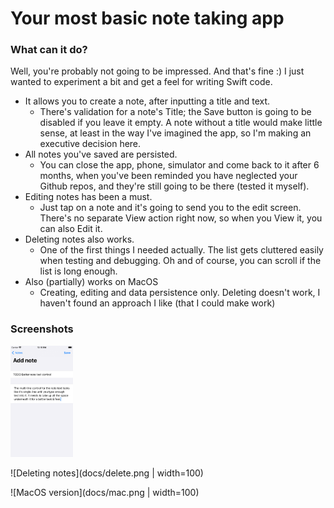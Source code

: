 
#  Your most basic note taking app

### What can it do?
Well, you're probably not going to be impressed. And that's fine :)
I just wanted to experiment a bit and get a feel for writing Swift code. 

- It allows you to create a note, after inputting a title and text.
  - There's validation for a note's Title; the Save button is going to be disabled if you leave it empty. A note without a title would make little sense, at least in the way I've imagined the app, so I'm making an executive decision here.
- All notes you've saved are persisted.
  - You can close the app, phone, simulator and come back to it after 6 months, when you've been reminded you have neglected your Github repos, and they're still going to be there (tested it myself).
- Editing notes has been a must.
  - Just tap on a note and it's going to send you to the edit screen. There's no separate View action right now, so when you View it, you can also Edit it.
- Deleting notes also works.
  - One of the first things I needed actually. The list gets cluttered easily when testing and debugging.
Oh and of course, you can scroll if the list is long enough.
- Also (partially) works on MacOS
  - Creating, editing and data persistence only. Deleting doesn't work, I haven't found an approach I like (that I could make work)


### Screenshots
<img src="docs/add.png" width=100pt alt="Creating a note"> 

![Deleting notes](docs/delete.png | width=100)

![MacOS version](docs/mac.png | width=100)
